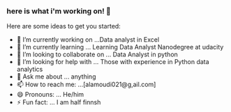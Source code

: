 ### here is what i'm working on! 👋

Here are some ideas to get you started:

- 🔭 I’m currently working on ...Data analyst in Excel
- 🌱 I’m currently learning ... Learning Data Analyst Nanodegree at udacity
- 👯 I’m looking to collaborate on ... Data Analyst  in python
- 🤔 I’m looking for help with ... Those with experience in Python data analytics
- 💬 Ask me about ... anything
- 📫 How to reach me: ...[alamoudi021@g,ail.com]
- 😄 Pronouns: ... He/him
- ⚡ Fun fact: ... I am half finnsh
